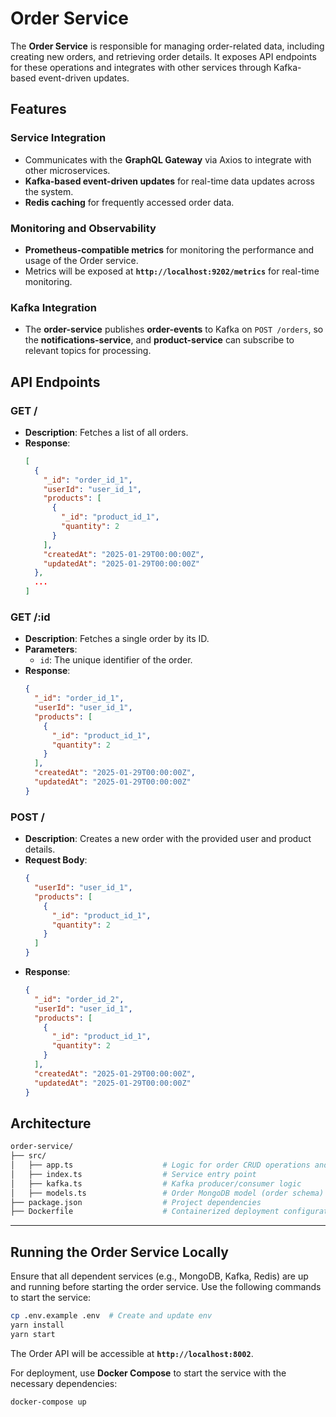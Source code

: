 
# Order Service

The **Order Service** is responsible for managing order-related data, including creating new orders, and retrieving order details. It exposes API endpoints for these operations and integrates with other services through Kafka-based event-driven updates.

## Features

### **Service Integration**
- Communicates with the **GraphQL Gateway** via Axios to integrate with other microservices.
- **Kafka-based event-driven updates** for real-time data updates across the system.
- **Redis caching** for frequently accessed order data.

### Monitoring and Observability

- **Prometheus-compatible metrics** for monitoring the performance and usage of the Order service.
- Metrics will be exposed at **`http://localhost:9202/metrics`** for real-time monitoring.

### Kafka Integration

- The **order-service** publishes **order-events** to Kafka on `POST /orders`, so the **notifications-service**, and **product-service** can subscribe to relevant topics for processing.


## API Endpoints

### **GET /**
- **Description**: Fetches a list of all orders.
- **Response**:
  ```json
  [
    {
      "_id": "order_id_1",
      "userId": "user_id_1",
      "products": [
        {
          "_id": "product_id_1",
          "quantity": 2
        }
      ],
      "createdAt": "2025-01-29T00:00:00Z",
      "updatedAt": "2025-01-29T00:00:00Z"
    },
    ...
  ]
  ```

### **GET /:id**
- **Description**: Fetches a single order by its ID.
- **Parameters**:
  - `id`: The unique identifier of the order.
- **Response**:
  ```json
  {
    "_id": "order_id_1",
    "userId": "user_id_1",
    "products": [
      {
        "_id": "product_id_1",
        "quantity": 2
      }
    ],
    "createdAt": "2025-01-29T00:00:00Z",
    "updatedAt": "2025-01-29T00:00:00Z"
  }
  ```

### **POST /**
- **Description**: Creates a new order with the provided user and product details.
- **Request Body**:
  ```json
  {
    "userId": "user_id_1",
    "products": [
      {
        "_id": "product_id_1",
        "quantity": 2
      }
    ]
  }
  ```
- **Response**:
  ```json
  {
    "_id": "order_id_2",
    "userId": "user_id_1",
    "products": [
      {
        "_id": "product_id_1",
        "quantity": 2
      }
    ],
    "createdAt": "2025-01-29T00:00:00Z",
    "updatedAt": "2025-01-29T00:00:00Z"
  }
  ```

## Architecture

```bash
order-service/
├── src/
│   ├── app.ts                    # Logic for order CRUD operations and integration
│   ├── index.ts                  # Service entry point
│   ├── kafka.ts                  # Kafka producer/consumer logic
│   ├── models.ts                 # Order MongoDB model (order schema)
├── package.json                  # Project dependencies
├── Dockerfile                    # Containerized deployment configuration
```

---

## Running the Order Service Locally

Ensure that all dependent services (e.g., MongoDB, Kafka, Redis) are up and running before starting the order service. Use the following commands to start the service:

```bash
cp .env.example .env  # Create and update env 
yarn install
yarn start
```

The Order API will be accessible at **`http://localhost:8002`**.

For deployment, use **Docker Compose** to start the service with the necessary dependencies:

```bash
docker-compose up
```
